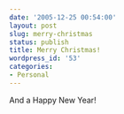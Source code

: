 ```yaml
---
date: '2005-12-25 00:54:00'
layout: post
slug: merry-christmas
status: publish
title: Merry Christmas!
wordpress_id: '53'
categories:
- Personal
---
```


And a Happy New Year!

